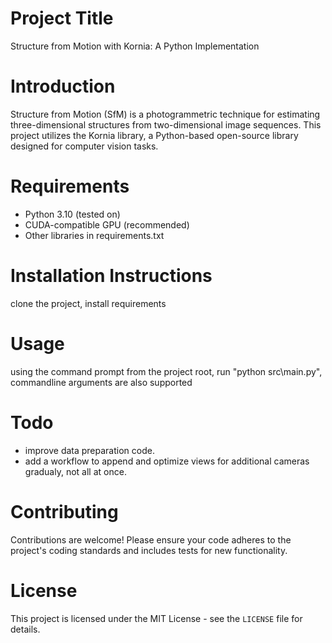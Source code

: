 # Project Title
Structure from Motion with Kornia: A Python Implementation

# Introduction
Structure from Motion (SfM) is a photogrammetric technique for estimating three-dimensional structures from two-dimensional image sequences. This project utilizes the Kornia library, a Python-based open-source library designed for computer vision tasks.

# Requirements
- Python 3.10 (tested on)
- CUDA-compatible GPU (recommended)
- Other libraries in requirements.txt

# Installation Instructions
clone the project, install requirements

# Usage
using the command prompt from the project root, run "python src\main.py", commandline arguments are also supported

# Todo
* improve data preparation code.
* add a workflow to append and optimize views for additional cameras gradualy, not all at once.

# Contributing
Contributions are welcome! 
Please ensure your code adheres to the project's coding standards and includes tests for new functionality.

# License
This project is licensed under the MIT License - see the `LICENSE` file for details.
